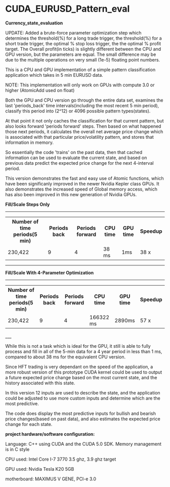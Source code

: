CUDA_EURUSD_Pattern_eval
========================

__Currency_state_evaluation__

UPDATE: Added a brute-force parameter optimization step which determines the threshold(%) for a long trade trigger, the threshold(%) for a short trade trigger, the optimal % stop loss trigger, the the optimal % profit target.  The Overall profit(in ticks) is slightly different between the CPU and GPU version, but the parameters are equal. The small difference may be due to the multiple operations on very small (1e-5) floating point numbers.

This is a CPU and GPU implementation of a simple pattern classification application which takes in 5 min EURUSD data.

NOTE: This implementation will only work on GPUs with compute 3.0 or higher (AtomicAdd used on float)

Both the GPU and CPU version go through the entire data set, examines the last 'periods_back' time intervals(including the most recent 5 min period), classify this period into (2^12) or 4096 possible pattern types(states). 

At that point it not only caches the classification for that current pattern, but also looks forward 'periods forward' steps. Then based on what happened those next periods, it calculates the overall net average price change which is associated with that particular price/volatility pattern, and stores that information in memory.  

So essentially the code 'trains' on the past data, then that cached information can be used to evaluate the current state, and based on previous data predict the expected price change for the next 4-interval period.  


This version demonstrates the fast and easy use of Atomic functions, which have been significanly improved in the newer Nvidia Kepler class GPUs. It also demonstrates the increased speed of Global memory access, which has also been improved in this new generation of Nvidia GPUs.  

 __Fill/Scale Steps Only__
 ____

<table>
  <tr>
    <th>Number of time periods(5 min)</th><th>Periods back</th><th>Periods forward</th><th>CPU time</th><th>GPU time</th><th>Speedup</th>
  </tr>
  <tr>
    <td>230,422</td><td>9 </td><td>4 </td><td>38 ms</td><td>1ms</td><td>38 x</td>
  </tr>
  
</table>

  ___
  
  
__Fill/Scale With 4-Parameter Optimization__  

___
<table>
  <tr>
    <th>Number of time periods(5 min)</th><th>Periods back</th><th>Periods forward</th><th>CPU time</th><th>GPU time</th><th>Speedup</th>
  </tr>
  <tr>
    <td>230,422</td><td>9 </td><td>4 </td><td>166322 ms</td><td>2890ms</td><td>57 x</td>
  </tr>
  
</table>
___
  
  
While this is not a task which is ideal for the GPU, it still is able to fully process and fill in all of the 5-min data for a 4 year period in less than 1 ms, compared to about 38 ms for the equivalent CPU version.

Since HFT trading is very dependant on the speed of the application, a more robust version of this prototype CUDA kernel could be used to output a future expected price change based on the most current state, and the history associated with this state.

In this version 12 inputs are used to describe the state, and the application could be adjusted to use more custom inputs and determine which are the most predictive. 

The code does display the most predictive inputs for bullish and bearish price changes(based on past data), and also estimates the expected price change for each state.


__project hardware/software configuration:__

Language: C++ using CUDA and the CUDA 5.0 SDK. Memory management is in C style

CPU used: Intel Core I-7 3770 3.5 ghz, 3.9 ghz target

GPU used: Nvidia Tesla K20 5GB

motherboard: MAXIMUS V GENE, PCI-e 3.0


<script>
  (function(i,s,o,g,r,a,m){i['GoogleAnalyticsObject']=r;i[r]=i[r]||function(){
  (i[r].q=i[r].q||[]).push(arguments)},i[r].l=1*new Date();a=s.createElement(o),
  m=s.getElementsByTagName(o)[0];a.async=1;a.src=g;m.parentNode.insertBefore(a,m)
  })(window,document,'script','//www.google-analytics.com/analytics.js','ga');

  ga('create', 'UA-43459430-1', 'github.com');
  ga('send', 'pageview');

</script>
